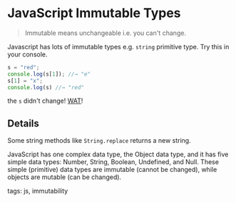 # JavaScript Immutable Types

> Immutable means unchangeable i.e. you can't change.

Javascript has lots of immutable types e.g. `string` primitive type. Try this in your console.

```javascript
s = "red";
console.log(s[1]); //→ "e"
s[1] = "x";
console.log(s) //→ "red"
```

the `s` didn't change! [WAT](WAT)!

## Details

Some string methods like `String.replace` returns a new string.

JavaScript has one complex data type, the Object data type, and it has five simple data types: Number, String, Boolean, Undefined, and Null. These simple (primitive) data types are immutable (cannot be changed), while objects are mutable (can be changed).

tags: js, immutability
